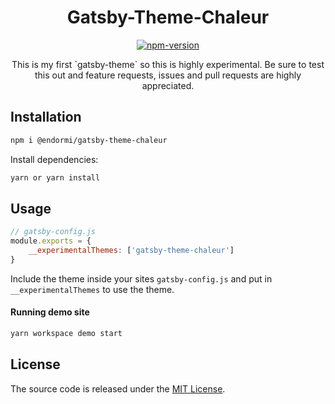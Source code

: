 <h1 align="center">
  Gatsby-Theme-Chaleur
</h1>

<p align="center">
  <a href="https://www.npmjs.com/package/@endormi/gatsby-theme-chaleur">
    <img alt="npm-version" src="https://img.shields.io/npm/v/@endormi/gatsby-theme-chaleur?color=blue">
  </a>
</p>

<p align="center">
This is my first `gatsby-theme` so this is highly experimental. 
Be sure to test this out and feature requests, issues and pull requests are highly appreciated.
</p>

## Installation

```sh
npm i @endormi/gatsby-theme-chaleur
```

Install dependencies:

```sh
yarn or yarn install
```

## Usage

```jsx
// gatsby-config.js
module.exports = {
    __experimentalThemes: ['gatsby-theme-chaleur']
}
```

Include the theme inside your sites `gatsby-config.js` and put in `__experimentalThemes` to use the theme.

#### Running demo site

```sh
yarn workspace demo start
```

## License

The source code is released under the [MIT License](https://github.com/endormi/gatsby-theme-chaleur/blob/master/LICENSE).